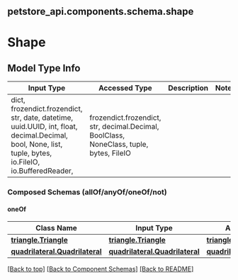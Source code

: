 <a name="top"></a>
## petstore_api.components.schema.shape
# Shape

## Model Type Info
Input Type | Accessed Type | Description | Notes
------------ | ------------- | ------------- | -------------
dict, frozendict.frozendict, str, date, datetime, uuid.UUID, int, float, decimal.Decimal, bool, None, list, tuple, bytes, io.FileIO, io.BufferedReader,  | frozendict.frozendict, str, decimal.Decimal, BoolClass, NoneClass, tuple, bytes, FileIO |  |

### Composed Schemas (allOf/anyOf/oneOf/not)
#### oneOf
Class Name | Input Type | Accessed Type | Description | Notes
------------- | ------------- | ------------- | ------------- | -------------
[**triangle.Triangle**](triangle.Triangle.md) | [**triangle.Triangle**](triangle.Triangle.md) | [**triangle.Triangle**](triangle.Triangle.md) |  |
[**quadrilateral.Quadrilateral**](quadrilateral.Quadrilateral.md) | [**quadrilateral.Quadrilateral**](quadrilateral.Quadrilateral.md) | [**quadrilateral.Quadrilateral**](quadrilateral.Quadrilateral.md) |  |

[[Back to top]](#top) [[Back to Component Schemas]](../../../README.md#Component-Schemas) [[Back to README]](../../../README.md)